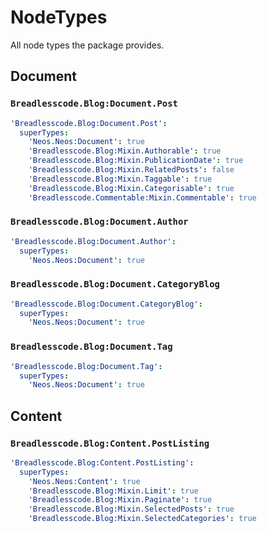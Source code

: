# NodeTypes
All node types the package provides.

## Document
### `Breadlesscode.Blog:Document.Post`
```yaml
'Breadlesscode.Blog:Document.Post':
  superTypes:
    'Neos.Neos:Document': true
    'Breadlesscode.Blog:Mixin.Authorable': true
    'Breadlesscode.Blog:Mixin.PublicationDate': true
    'Breadlesscode.Blog:Mixin.RelatedPosts': false
    'Breadlesscode.Blog:Mixin.Taggable': true
    'Breadlesscode.Blog:Mixin.Categorisable': true
    'Breadlesscode.Commentable:Mixin.Commentable': true
```

### `Breadlesscode.Blog:Document.Author`
```yaml
'Breadlesscode.Blog:Document.Author':
  superTypes:
    'Neos.Neos:Document': true
```


### `Breadlesscode.Blog:Document.CategoryBlog`
```yaml
'Breadlesscode.Blog:Document.CategoryBlog':
  superTypes:
    'Neos.Neos:Document': true
```

### `Breadlesscode.Blog:Document.Tag`
```yaml
'Breadlesscode.Blog:Document.Tag':
  superTypes:
    'Neos.Neos:Document': true
```

## Content
### `Breadlesscode.Blog:Content.PostListing`
```yaml
'Breadlesscode.Blog:Content.PostListing':
  superTypes:
    'Neos.Neos:Content': true
    'Breadlesscode.Blog:Mixin.Limit': true
    'Breadlesscode.Blog:Mixin.Paginate': true
    'Breadlesscode.Blog:Mixin.SelectedPosts': true
    'Breadlesscode.Blog:Mixin.SelectedCategories': true
```